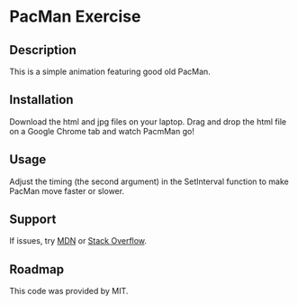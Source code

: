 # PacMan Exercise

## Description

This is a simple animation featuring good old PacMan.

## Installation

Download the html and jpg files on your laptop. Drag and drop the html file on a Google Chrome tab and watch PacmMan go!

## Usage

Adjust the timing (the second argument) in the SetInterval function to make PacMan move faster or slower.

## Support

If issues, try [MDN](https://developer.mozilla.org/en-US/docs/Web/JavaScript) or [Stack Overflow](https://stackoverflow.com/tags).

## Roadmap

This code was provided by MIT.
